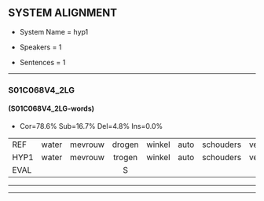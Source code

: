 
## SYSTEM ALIGNMENT

- System Name = hyp1

- Speakers = 1

- Sentences = 1

---

### S01C068V4_2LG

#### (S01C068V4_2LG-words)

- Cor=78.6%	Sub=16.7%	Del=4.8%	Ins=0.0%

|  |  |  |  |  |  |  |  |  |  |  |  |  |  |  |  |  |  |  |  |  |  |  |  |  |  |  |  |  |  |  |  |  |  |  |  |  |  |  |  |  |  |  |
|:--- |:---:|:---:|:---:|:---:|:---:|:---:|:---:|:---:|:---:|:---:|:---:|:---:|:---:|:---:|:---:|:---:|:---:|:---:|:---:|:---:|:---:|:---:|:---:|:---:|:---:|:---:|:---:|:---:|:---:|:---:|:---:|:---:|:---:|:---:|:---:|:---:|:---:|:---:|:---:|:---:|:---:|:---:|
| REF | water | mevrouw | drogen | winkel | auto | schouders | verhaal | koning | moeilijk | speelplaats | drinken | hoofdpijn | regen | vliegtuig | stoppen | opnieuw | gooien | sneeuwen | moeder | liedje | potlood | fietsbel | vinger | dichtbij | meisje | chauffeur | muziek | waarom | * | scheuren | lawaai | zwemmen | vuurwerk | appel | cola | kussen | eerste | circus | kleuren | voetbal | * | vlinder |
| HYP1 | water | mevrouw | trogen | winkel | auto | schouders | verhaal | koning | moeilijk | speelplaats | drinken | hoofdpijn | regen | vliegtuig | stoppen | opnieuw | gooien | sneeuwen | woder | lietje | potloot | fietsbel | vinger | dichtbij | meisje | chauffeur | muziek | waarom |  | scheuren | lawaai | zunnen | vuurwerk | apel | kola | kussen | eerste | circus | kleuren | voetbal |  | vlinder |
| EVAL |  |  | S |  |  |  |  |  |  |  |  |  |  |  |  |  |  |  | S | S | S |  |  |  |  |  |  |  | D |  |  | S |  | S | S |  |  |  |  |  | D |  |
---

---
